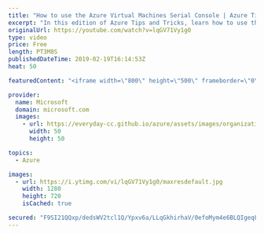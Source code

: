 ```yaml
---
title: "How to use the Azure Virtual Machines Serial Console | Azure Tips and Tricks"
excerpt: "In this edition of Azure Tips and Tricks, learn how to use the Azure Virtual Machines Serial Console to easily troubleshoot your virtual machines. The Azure Virtual Machine Serial Console feature is available for Windows and Linux VM images.   For more tips and tricks, visit: http://azuredev.tips"
originalUrl: https://youtube.com/watch?v=lqGV71Vy1g0
type: video
price: Free
length: PT3M8S
publishedDateTime: 2019-02-19T16:14:53Z
heat: 50

featuredContent: "<iframe width=\"800\" height=\"500\" frameborder=\"0\" src=\"https://www.youtube.com/embed/lqGV71Vy1g0\" allow=\"accelerometer; autoplay; encrypted-media; gyroscope; picture-in-picture\" allowfullscreen></iframe>"

provider:
  name: Microsoft
  domain: microsoft.com
  images:
    - url: https://everyday-cc.github.io/azure/assets/images/organizations/microsoft.com-50x50.jpg
      width: 50
      height: 50

topics:
  - Azure

images:
  - url: https://i.ytimg.com/vi/lqGV71Vy1g0/maxresdefault.jpg
    width: 1280
    height: 720
    isCached: true

secured: "F9SI21QQxp/dedsWV2tcl1Q/Ypxv6a/LLqGkhirhaV/0efoMym4e6BLQIgeqFaVk3bzwt6u9JHTKHFyriSARKiranvfO1O7N9JX1i/B1T0e+zb804+h2nDuZ+NMjnDEBPP2BqYw+x5p97GvEj+OzN47L9dO1IFA4x7lpYx62g4+3Bw9XOV4vDfjqdF9yKgotiNSultA36EeBmGYqu8zzVFwgt3QbqchVA69Z/0A5+5v+crtMGP9GGJfM3Lix8mgN0qy9xj/Xeb7NWcaffUKgjRtl9eXw873ZOq1SgBvBQCKSS/R2hPOqcVzKRZL62VGCp0FdyMzI5hAEQAy+WwD5juH4fYh7b4peWXmDRIPvaUlZlXIBMr/crtO0K0+xFyLl7YdwlO52vfNNzsG5LVGvUUfHQ4OVfiRCvvdHqmiIkQo=;PLJLGsd4psQTwodD2ZtcvA=="
---
```


